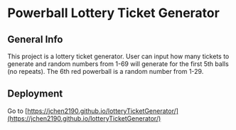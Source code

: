 # Powerball Lottery Ticket Generator

## General Info
This project is a lottery ticket generator. User can input how many tickets to generate and random numbers from 1-69 will generate for the first 5th balls (no repeats). The 6th red powerball is a random number from 1-29.

## Deployment
Go to [https://jchen2190.github.io/lotteryTicketGenerator/](https://jchen2190.github.io/lotteryTicketGenerator/)